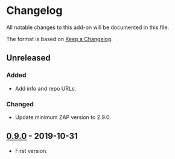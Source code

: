 # Changelog
All notable changes to this add-on will be documented in this file.

The format is based on [Keep a Changelog](https://keepachangelog.com/en/1.0.0/).

## Unreleased
### Added
- Add info and repo URLs.

### Changed
- Update minimum ZAP version to 2.9.0.

## [0.9.0] - 2019-10-31

- First version.

[0.9.0]: https://github.com/zaproxy/zap-extensions/releases/custompayloads-v0.9.0
